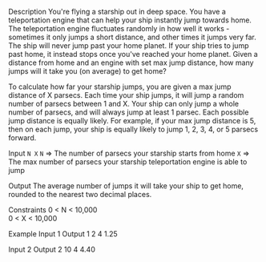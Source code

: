 Description
You're flying a starship out in deep space. You have a teleportation engine that can help your ship instantly jump towards home. The teleportation engine fluctuates randomly in how well it works - sometimes it only jumps a short distance, and other times it jumps very far. The ship will never jump past your home planet. If your ship tries to jump past home, it instead stops once you've reached your home planet. Given a distance from home and an engine with set max jump distance, how many jumps will it take you (on average) to get home?

To calculate how far your starship jumps, you are given a max jump distance of X parsecs. Each time your ship jumps, it will jump a random number of parsecs between 1 and X. Your ship can only jump a whole number of parsecs, and will always jump at least 1 parsec. Each possible jump distance is equally likely.
For example, if your max jump distance is 5, then on each jump, your ship is equally likely to jump 1, 2, 3, 4, or 5 parsecs forward.

Input
`N X`
`N` => The number of parsecs your starship starts from home
`X` => The max number of parsecs your starship teleportation engine is able to jump

Output
The average number of jumps it will take your ship to get home, rounded to the nearest two decimal places.

Constraints
0 < N < 10,000  
0 < X < 10,000

Example
Input 1		Output 1
2 4		1.25

Input 2		Output 2
10 4		4.40
